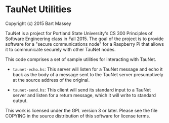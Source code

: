 # TauNet Utilities
Copyright (c) 2015 Bart Massey

TauNet is a project for Portland State University's CS 300
Principles of Software Engineering class in Fall 2015.  The
goal of the project is to provide software for a "secure
communications node" for a Raspberry Pi that allows it to
communicate securely with other TauNet nodes.

This code comprises a set of sample utilities for
interacting with TauNet.

* `taunet-echo.hs`: This server will listen for a TauNet
  message and echo it back as the body of a message sent to
  the TauNet server presumptively at the source address of
  the original.

* `taunet-send.hs`: This client will send its standard input
  to a TauNet server and listen for a return message, which
  it will write to standard output.

This work is licensed under the GPL version 3 or later.
Please see the file COPYING in the source distribution of
this software for license terms.
